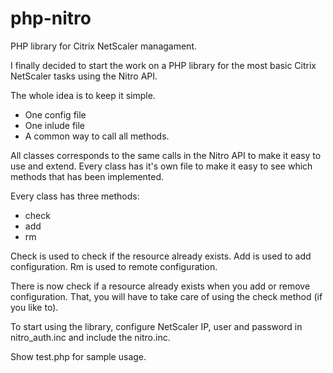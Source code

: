# php-nitro
PHP library for Citrix NetScaler managament.

I finally decided to start the work on a PHP library for the most basic Citrix NetScaler tasks using the Nitro API.

The whole idea is to keep it simple. 
 - One config file
 - One inlude file
 - A common way to call all methods.
 
All classes corresponds to the same calls in the Nitro API to make it easy to use and extend. Every class has it's own file to make it easy to see which methods that has been implemented.

Every class has three methods:
 - check
 - add
 - rm

Check is used to check if the resource already exists.
Add is used to add configuration.
Rm is used to remote configuration.

There is now check if a resource already exists when you add or remove configuration. That, you will have to take care of using the check method (if you like to).

To start using the library, configure NetScaler IP, user and password in nitro_auth.inc and include the nitro.inc.

Show test.php for sample usage.
